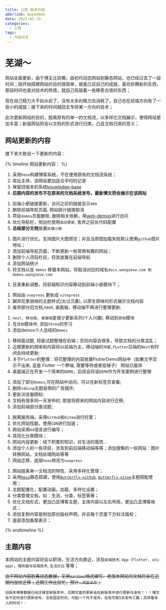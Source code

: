 ```yaml
---
title: 公告-版本升级
abbrlink: 8aea48ee
date: 2023-05-19
categories:
  - 公告
tags:
  - 升级日志
---
```



# 芜湖～

网站全面更新，由于博主比较懒，由初代动态网站到静态网站，也已经过去了一段时间；刚开始搭建网站的目的很简单，就是凸显自己的成就，喜欢折腾新的东西，那段时间也是对技术的热情，就自己捣鼓着一些稀奇古怪的东西；

现在自己精力大不如从前了，没有太多的精力去消耗了，自己也在前端方向有了一些小的成就；接下来的时间就回去专研某一方向的技术；

此次更新网站的目的，脱离原有的单一的文档流，以多样化文档展示，使得网站更加丰富；新版网站将会以文档的形式进行归类，凸显文档归类的意义；

## 网站更新的内容

接下来大致说一下更新的内容：


{% timeline 网站更新内容： %}

<!-- timeline Version 4.0.0 更新内容 -->
1. 采用`hexo`构建博客系统，不在使用原有的文档流系统；
2. 突出主体，该网站更加适合平时的记录
3. 保留旧版本的系统[knowledge-base](https://wangxiaoze-view.github.io/knowledge-base/)
4. **后期内容的发布不在原来的文档系统发布，最新博文将会展示在该网站**
<!-- endtimeline -->

<!-- timeline Version 3.3.0 更新内容 -->
1. 前端小册链接更新，访问之前的链接显示`404`
2. 删除前端导航页面, 网站统计链接取消
3. 项目`demos`页面删除, 删除相关依赖，用[web-demos](https://web-demos.wangzevw.com)进行访问
4. 优化导航栏，侧边栏使用`自动更新`, 舍弃之前长代码配置
5. **总结部分文档**放置`前端小册`
<!-- endtimeline -->

<!-- timeline Version 3.2.0 更新内容 -->
1. 图片进行优化，支持图片大图预览；并且当原图加载失败默认使用`github`图片地址；
2. 添加前端导航页面，不断更新一些常用有趣的网站；
3. 删除个人项目栏目，将其放置在前端导航
4. 添加网站统计
5. 将文档以及 `demos` 移置本网站，将取消对应的域名`docs.wangzevw.com 和 demos.wangzevw.com`
<!-- endtimeline -->

<!-- timeline Version 3.1.0 更新内容 -->
1. 目录重新调整，将前端知识内容移动到前端小册模块下；
<!-- endtimeline -->


<!-- timeline Version 3.0.0 更新内容 -->
1. 网站由 `vuepress` 更新成 `vitepress`
2. 摒弃花里胡哨的主题样式(太过沉重), 以原生原味的形式展示文档内容
3. 废弃部分旧文档,nest, 桌面端，移动端不再进行整理更新;
<!-- endtimeline -->


<!-- timeline Version 2.3.0 更新内容 -->
1. `nest, 移动端, 桌面端`是很少更新系列(个人兴趣), 移动到`其他`模块
2. 在`其他`模块中, 添加`three`的学习
3. 添加demos个人总结的`Demos`
<!-- endtimeline -->

<!-- timeline Version 2.2.0 更新内容 -->
1. 移除面试题, 将面试题整理在前端；否则内容会很多，导致文档的分类混乱；
2. 近期更新的频率和内容将以前端为主，移动端的`鸿蒙,FLutter`后端的`Nest`有时间会持续更新;
3. 关于`Flutter`的整理：将已整理的内容放置FlutterDemo网站中（如果文字显示不出来, 这是 Flutter 一个弊端, 需要等待或者挂梯子） 网站已废弃
4. 桌面端正在开发一个简单的`DEMO`，后续会将该`DEMO`作为开发案例进行整理
<!-- endtimeline -->


<!-- timeline Version 2.1.0 更新内容 -->
1. 添加了部分`Demos`,可在网站中访问，可以在新标签页查看;
2. 删除`vdoing`主题自带的广告插件;
3. 更新浏览器图标;
4. 文档有很多同一天发布的, 那是将原来的网站内容进行迁移;
5. 添加前端部分面试题;
<!-- endtimeline -->

<!-- timeline Version 2.0.0 更新内容 -->
1. 脱离服务端，采用`GitHub`和`Gitee`进行托管；
2. 优化网站性能，使用`CDN`进行加速；
3. 网站采用`md`语言进行编写；
4. 具现化分类模块；
5. 网站内容更新：线下积累的知识，对生活的感悟...
6. 添加个人的一些项目，涉及到前后端移动端等等；添加搜集的一些网站：图片转换网站，文档处理网站等等
7. 网站迁移，底层`hexo`修改为`vuepress`
<!-- endtimeline -->


<!-- timeline Version 1.0.0 更新内容 -->
1. 网站脱离单一文档流的特性，采用多样化管理；
2. 采用[`Hexo`](https://hexo.io/zh-cn/index.html)静态搭建，使用[`Butterfly-github`](https://github.com/jerryc127/hexo-theme-butterfly.git), [`Butterfly-gitee`](https://gitee.com/immyw/hexo-theme-butterfly)主题搭配使用；
3. 主题配置化，配置动画，加载，多样化设置；
4. 分类管理文档，如：生活，分类，标签等等；
5. 优化文档形式，更加凸显博客主题，主体内容以左右布局，更加凸显博客格式；
6. 添加复制内容是附加原创版权声明，并且每个页面下方标注版权；
7. 底部添加备案表示；
<!-- endtimeline -->

{% endtimeline %}


## 主题内容

本网站的主题内容将会以职场，生活方向靠近，涉及`前端技术`, `App（Flutter, uni-app）`，`服务器与后端技术`, `生活日记` 等等；

~~由于网站内容脱离动态数据，采用`mardown`格式编写，老版本网站的文档将会在近期内加快迁移；近期工作比较忙，预计`一周至半月`；~~

`旧版本博客数据已经迁移至新版本中，后期文章的更新会在新版本中进行更新与发布！！！博文会不定时进行更新发布，没有固定时间，可能一个月不发布，也有可能5天发布三篇；具体看本人的时间！`
:

